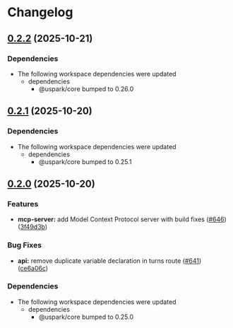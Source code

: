 # Changelog

## [0.2.2](https://github.com/uspark-hq/uspark/compare/mcp-server-v0.2.1...mcp-server-v0.2.2) (2025-10-21)


### Dependencies

* The following workspace dependencies were updated
  * dependencies
    * @uspark/core bumped to 0.26.0

## [0.2.1](https://github.com/uspark-hq/uspark/compare/mcp-server-v0.2.0...mcp-server-v0.2.1) (2025-10-20)


### Dependencies

* The following workspace dependencies were updated
  * dependencies
    * @uspark/core bumped to 0.25.1

## [0.2.0](https://github.com/uspark-hq/uspark/compare/mcp-server-v0.1.0...mcp-server-v0.2.0) (2025-10-20)


### Features

* **mcp-server:** add Model Context Protocol server with build fixes ([#646](https://github.com/uspark-hq/uspark/issues/646)) ([3f49d3b](https://github.com/uspark-hq/uspark/commit/3f49d3beac31c5b8359480fe1fa6c5c8b97cfa5b))


### Bug Fixes

* **api:** remove duplicate variable declaration in turns route ([#641](https://github.com/uspark-hq/uspark/issues/641)) ([ce6a06c](https://github.com/uspark-hq/uspark/commit/ce6a06c679b17725495581faeed71e16926015e8))


### Dependencies

* The following workspace dependencies were updated
  * dependencies
    * @uspark/core bumped to 0.25.0
